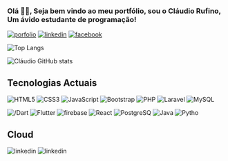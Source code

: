 ### Olá 🙋‍♂️, Seja bem vindo ao meu portfólio, sou o Cláudio Rufino, Um ávido estudante de programação!

[![porfolio](https://img.shields.io/badge/Portfolio-255E63?style=for-the-badge&logo=About.me&logoColor=white)](https://portifolio-theta-sooty.vercel.app/)
[![linkedin](https://img.shields.io/badge/LinkedIn-0077B5?style=for-the-badge&logo=linkedin&logoColor=white)](www.linkedin.com/in/claudio-rufino-milonga)
[![facebook](https://img.shields.io/badge/Facebook-1877F2?style=for-the-badge&logo=facebook&logoColor=white)](https://web.facebook.com/profile.php?id=100009091174303)


![Top Langs](https://github-readme-stats.vercel.app/api/top-langs/?username=ClaudioRufino)

![Cláudio GitHub stats](https://github-readme-stats.vercel.app/api?username=ClaudioRufino&show_icons=true&theme=radical)



## Tecnologias Actuais

![HTML5](https://img.shields.io/badge/HTML5-E34F26?style=for-the-badge&logo=html5&logoColor=white)
![CSS3](https://img.shields.io/badge/CSS3-1572B6?style=for-the-badge&logo=css3&logoColor=white)
![JavaScript](https://img.shields.io/badge/JavaScript-323330?style=for-the-badge&logo=javascript&logoColor=F7DF1E)
![Bootstrap](https://img.shields.io/badge/Bootstrap-563D7C?style=for-the-badge&logo=bootstrap&logoColor=white)
![PHP](https://img.shields.io/badge/PHP-777BB4?style=for-the-badge&logo=php&logoColor=white)
![Laravel](https://img.shields.io/badge/Laravel-FF2D20?style=for-the-badge&logo=laravel&logoColor=white)
![MySQL](https://img.shields.io/badge/MySQL-005C84?style=for-the-badge&logo=mysql&logoColor=white)

![/Dart](https://img.shields.io/badge/Dart-0175C2?style=for-the-badge&logo=dart&logoColor=white)
![Flutter](https://img.shields.io/badge/Flutter-02569B?style=for-the-badge&logo=flutter&logoColor=white)
![firebase](https://img.shields.io/badge/firebase-ffca28?style=for-the-badge&logo=firebase&logoColor=black)
![React](https://img.shields.io/badge/React-20232A?style=for-the-badge&logo=react&logoColor=61DAFB)
![PostgreSQ](https://img.shields.io/badge/PostgreSQL-316192?style=for-the-badge&logo=postgresql&logoColor=white)
![Java](https://img.shields.io/badge/Java-ED8B00?style=for-the-badge&logo=openjdk&logoColor=white)
![Pytho](https://img.shields.io/badge/Python-14354C?style=for-the-badge&logo=python&logoColor=whitefor-the-badge&logo=laravel&logoColor=whit)


## Cloud
![linkedin](https://img.shields.io/badge/Vercel-000000?style=for-the-badge&logo=vercel&logoColor=white)
![linkedin](https://img.shields.io/badge/Netlify-00C7B7?style=for-the-badge&logo=netlify&logoColor=white)

